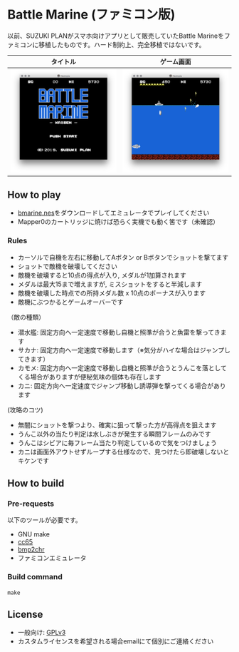 # Battle Marine (ファミコン版)

以前、SUZUKI PLANがスマホ向けアプリとして販売していたBattle Marineをファミコンに移植したものです。ハード制約上、完全移植ではないです。

|タイトル|ゲーム画面|
|---|---|
|![title](screenshot1.png)|![game](screenshot2.png)|

## How to play

- [bmarine.nes](bmarine.nes)をダウンロードしてエミュレータでプレイしてください
- Mapper0のカートリッジに焼けば恐らく実機でも動く筈です（未確認）

### Rules

- カーソルで自機を左右に移動してAボタン or Bボタンでショットを撃てます
- ショットで敵機を破壊してください
- 敵機を破壊すると10点の得点が入り, メダルが1加算されます
- メダルは最大15まで増えますが, ミスショットをすると半減します
- 敵機を破壊した時点での所持メダル数 x 10点のボーナスが入ります
- 敵機にぶつかるとゲームオーバーです

（敵の種類）
- 潜水艦: 固定方向へ一定速度で移動し自機と照準が合うと魚雷を撃ってきます
- サカナ: 固定方向へ一定速度で移動します（※気分がハイな場合はジャンプしてきます）
- カモメ: 固定方向へ一定速度で移動し自機と照準が合うとうんこを落としてくる場合がありますが便秘気味の個体も存在します
- カニ: 固定方向へ一定速度でジャンプ移動し誘導弾を撃ってくる場合があります

(攻略のコツ)
- 無闇にショットを撃つより、確実に狙って撃った方が高得点を狙えます
- うんこ以外の当たり判定は水しぶきが発生する瞬間フレームのみです
- うんこはシビアに毎フレーム当たり判定しているので気をつけましょう
- カニは画面外アウトせずループする仕様なので、見つけたら即破壊しないとキケンです

## How to build

### Pre-requests

以下のツールが必要です。

- GNU make
- [cc65](https://cc65.github.io/)
- [bmp2chr](https://github.com/suzukiplan/bmp2chr)
- ファミコンエミュレータ

### Build command

```
make
```

## License

- 一般向け: [GPLv3](LICENSE.txt)
- カスタムライセンスを希望される場合emailにて個別にご連絡ください
